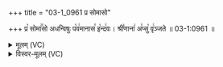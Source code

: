 +++
title = "03-1_0961 प्र सोमासो"

+++
प्र꣡ सोमा꣢꣯सो अधन्विषुः प꣡व꣢मानास꣣ इ꣡न्द꣢वः। श्री꣣णाना꣢ अ꣣प्सु꣡ वृ꣢ञ्जते ॥ 03-1:0961 ॥

<details><summary>मूलम् (VC)</summary>

प्र꣡ सोमा꣢꣯सो अधन्विषुः꣣ प꣡व꣢मानास꣣ इ꣡न्द꣢वः । श्री꣣णाना꣢ अ꣣प्सु꣡ वृ꣢ञ्जते ॥९६१॥
</details>

<details><summary>विस्वर-मूलम् (VC)</summary>

प्र सोमासो अधन्विषुः पवमानास इन्दवः । श्रीणाना अप्सु वृञ्जते ॥९६१॥
</details>